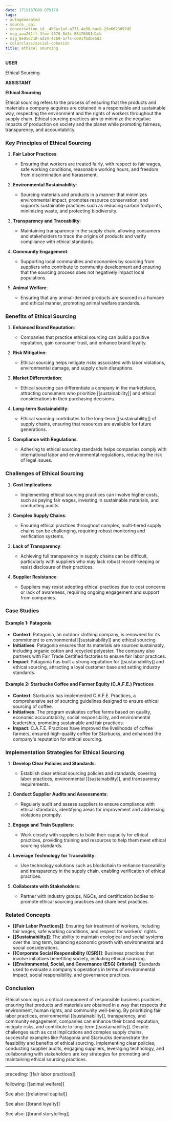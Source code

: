 ```yaml
---
date: 1719167888.079179
tags:
- autogenerated
- source__oai
- conversation_id__4b5ac1af-a731-4e98-bac8-29a662389745
- msg_aaa261ff-3fee-4076-8d2c-88476301d1cb
- msg_8e05d710-ad24-42b9-a7fc-c091fbdbe5d3
- colorclass/social-cohesion
title: ethical sourcing
---
```


**USER**

Ethical Sourcing


**ASSISTANT**

**Ethical Sourcing**

Ethical sourcing refers to the process of ensuring that the products and materials a company acquires are obtained in a responsible and sustainable way, respecting the environment and the rights of workers throughout the supply chain. Ethical sourcing practices aim to minimize the negative impacts of production on society and the planet while promoting fairness, transparency, and accountability.

### Key Principles of Ethical Sourcing

1. **Fair Labor Practices**:
   - Ensuring that workers are treated fairly, with respect to fair wages, safe working conditions, reasonable working hours, and freedom from discrimination and harassment.

2. **Environmental Sustainability**:
   - Sourcing materials and products in a manner that minimizes environmental impact, promotes resource conservation, and supports sustainable practices such as reducing carbon footprints, minimizing waste, and protecting biodiversity.

3. **Transparency and Traceability**:
   - Maintaining transparency in the supply chain, allowing consumers and stakeholders to trace the origins of products and verify compliance with ethical standards.

4. **Community Engagement**:
   - Supporting local communities and economies by sourcing from suppliers who contribute to community development and ensuring that the sourcing process does not negatively impact local populations.

5. **Animal Welfare**:
   - Ensuring that any animal-derived products are sourced in a humane and ethical manner, promoting animal welfare standards.

### Benefits of Ethical Sourcing

1. **Enhanced Brand Reputation**:
   - Companies that practice ethical sourcing can build a positive reputation, gain consumer trust, and enhance brand loyalty.

2. **Risk Mitigation**:
   - Ethical sourcing helps mitigate risks associated with labor violations, environmental damage, and supply chain disruptions.

3. **Market Differentiation**:
   - Ethical sourcing can differentiate a company in the marketplace, attracting consumers who prioritize [[sustainability]] and ethical considerations in their purchasing decisions.

4. **Long-term Sustainability**:
   - Ethical sourcing contributes to the long-term [[sustainability]] of supply chains, ensuring that resources are available for future generations.

5. **Compliance with Regulations**:
   - Adhering to ethical sourcing standards helps companies comply with international labor and environmental regulations, reducing the risk of legal issues.

### Challenges of Ethical Sourcing

1. **Cost Implications**:
   - Implementing ethical sourcing practices can involve higher costs, such as paying fair wages, investing in sustainable materials, and conducting audits.

2. **Complex Supply Chains**:
   - Ensuring ethical practices throughout complex, multi-tiered supply chains can be challenging, requiring robust monitoring and verification systems.

3. **Lack of Transparency**:
   - Achieving full transparency in supply chains can be difficult, particularly with suppliers who may lack robust record-keeping or resist disclosure of their practices.

4. **Supplier Resistance**:
   - Suppliers may resist adopting ethical practices due to cost concerns or lack of awareness, requiring ongoing engagement and support from companies.

### Case Studies

#### Example 1: **Patagonia**

- **Context**: Patagonia, an outdoor clothing company, is renowned for its commitment to environmental [[sustainability]] and ethical sourcing.
- **Initiatives**: Patagonia ensures that its materials are sourced sustainably, including organic cotton and recycled polyester. The company also partners with Fair Trade Certified factories to ensure fair labor practices.
- **Impact**: Patagonia has built a strong reputation for [[sustainability]] and ethical sourcing, attracting a loyal customer base and setting industry standards.

#### Example 2: **Starbucks Coffee and Farmer Equity (C.A.F.E.) Practices**

- **Context**: Starbucks has implemented C.A.F.E. Practices, a comprehensive set of sourcing guidelines designed to ensure ethical sourcing of coffee.
- **Initiatives**: The program evaluates coffee farms based on quality, economic accountability, social responsibility, and environmental leadership, promoting sustainable and fair practices.
- **Impact**: C.A.F.E. Practices have improved the livelihoods of coffee farmers, ensured high-quality coffee for Starbucks, and enhanced the company's reputation for ethical sourcing.

### Implementation Strategies for Ethical Sourcing

1. **Develop Clear Policies and Standards**:
   - Establish clear ethical sourcing policies and standards, covering labor practices, environmental [[sustainability]], and transparency requirements.

2. **Conduct Supplier Audits and Assessments**:
   - Regularly audit and assess suppliers to ensure compliance with ethical standards, identifying areas for improvement and addressing violations promptly.

3. **Engage and Train Suppliers**:
   - Work closely with suppliers to build their capacity for ethical practices, providing training and resources to help them meet ethical sourcing standards.

4. **Leverage Technology for Traceability**:
   - Use technology solutions such as blockchain to enhance traceability and transparency in the supply chain, enabling verification of ethical practices.

5. **Collaborate with Stakeholders**:
   - Partner with industry groups, NGOs, and certification bodies to promote ethical sourcing practices and share best practices.

### Related Concepts

- **[[Fair Labor Practices]]**: Ensuring fair treatment of workers, including fair wages, safe working conditions, and respect for workers' rights.
- **[[Sustainability]]**: The ability to maintain ecological and social systems over the long term, balancing economic growth with environmental and social considerations.
- **[[Corporate Social Responsibility (CSR)]]**: Business practices that involve initiatives benefiting society, including ethical sourcing.
- **[[Environmental, Social, and Governance (ESG) Criteria]]**: Standards used to evaluate a company's operations in terms of environmental impact, social responsibility, and governance practices.

### Conclusion

Ethical sourcing is a critical component of responsible business practices, ensuring that products and materials are obtained in a way that respects the environment, human rights, and community well-being. By prioritizing fair labor practices, environmental [[sustainability]], transparency, and community engagement, companies can enhance their brand reputation, mitigate risks, and contribute to long-term [[sustainability]]. Despite challenges such as cost implications and complex supply chains, successful examples like Patagonia and Starbucks demonstrate the feasibility and benefits of ethical sourcing. Implementing clear policies, conducting supplier audits, engaging suppliers, leveraging technology, and collaborating with stakeholders are key strategies for promoting and maintaining ethical sourcing practices.


---

preceding: [[fair labor practices]]  


following: [[animal welfare]]

See also: [[relational capital]]


See also: [[brand loyalty]]


See also: [[brand storytelling]]